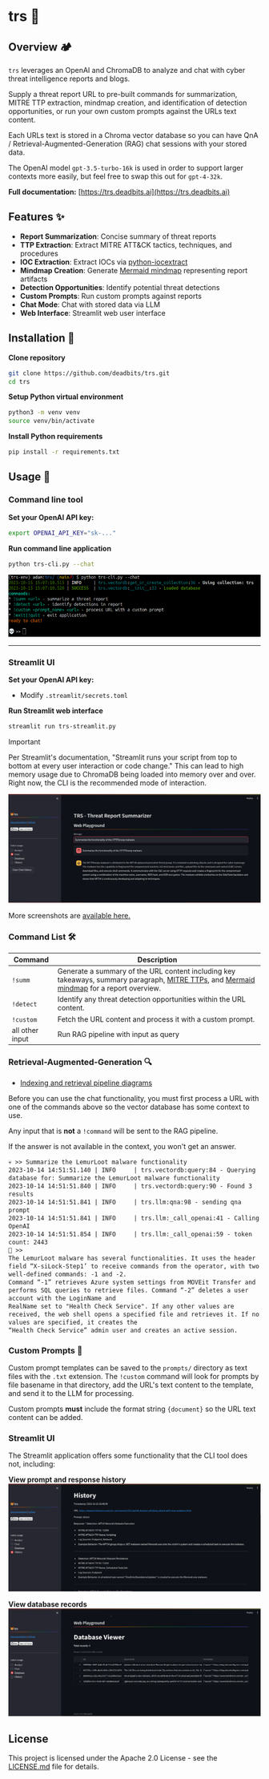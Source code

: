 # trs 🔭

## Overview 🏕️
`trs` leverages an OpenAI and ChromaDB to analyze and chat with cyber threat intelligence reports and blogs. 

Supply a threat report URL to pre-built commands for summarization, MITRE TTP extraction, mindmap creation, and identification of detection opportunities, or run your own custom prompts against the URLs text content.

Each URLs text is stored in a Chroma vector database so you can have QnA / Retrieval-Augmented-Generation (RAG) chat sessions with your stored data.

The OpenAI model `gpt-3.5-turbo-16k` is used in order to support larger contexts more easily, but feel free to swap this out for `gpt-4-32k`.

**Full documentation:** [https://trs.deadbits.ai](https://trs.deadbits.ai)

## Features ✨
- **Report Summarization**: Concise summary of threat reports
- **TTP Extraction**: Extract MITRE ATT&CK tactics, techniques, and procedures
- **IOC Extraction**: Extract IOCs via [python-iocextract](https://github.com/InQuest/iocextract)
- **Mindmap Creation**: Generate [Mermaid mindmap](https://mermaid.live/) representing report artifacts
- **Detection Opportunities**: Identify potential threat detections 
- **Custom Prompts**: Run custom prompts against reports
- **Chat Mode**: Chat with stored data via LLM
- **Web Interface**: Streamlit web user interface

## Installation 🧰
**Clone repository**
```bash
git clone https://github.com/deadbits/trs.git
cd trs
```

**Setup Python virtual environment**
```bash
python3 -m venv venv
source venv/bin/activate
```

**Install Python requirements**
```bash
pip install -r requirements.txt
```

## Usage 💬

### Command line tool
**Set your OpenAI API key:**
```bash
export OPENAI_API_KEY="sk-..."
```

**Run command line application**
```bash
python trs-cli.py --chat
```

![trs-cli](screenshots/cli.png)

***

### Streamlit UI

**Set your OpenAI API key:**
* Modify `.streamlit/secrets.toml`

**Run Streamlit web interface**
```bash
streamlit run trs-streamlit.py
```

> [!IMPORTANT]
> Per Streamlit's documentation, "Streamlit runs your script from top to bottom at every user interaction or code change."
> This can lead to high memory usage due to ChromaDB being loaded into memory over and over. Right now, the CLI is the recommended mode of interaction. 

![trs-streamlit](screenshots/streamlit-chat.png)

More screenshots are [available here.](https://trs.deadbits.ai/overview/screenshots)

### Command List 🛠️ 

| Command  | Description |
|----------|-------------|
| `!summ`  | Generate a summary of the URL content including key takeaways, summary paragraph, [MITRE TTPs](https://attack.mitre.org), and [Mermaid mindmap](https://mermaid.live/) for a report overview.|
| `!detect`| Identify any threat detection opportunities within the URL content. |
| `!custom`| Fetch the URL content and process it with a custom prompt.|
| all other input | Run RAG pipeline with input as query | 

### Retrieval-Augmented-Generation 🔍
* [Indexing and retrieval pipeline diagrams](https://trs.deadbits.ai/overview/diagrams)

Before you can use the chat functionality, you must first process a URL with one of the commands above so the vector database has some context to use.

Any input that is **not** a `!command` will be sent to the RAG pipeline.

If the answer is not available in the context, you won't get an answer.

```
💀 >> Summarize the LemurLoot malware functionality        
2023-10-14 14:51:51.140 | INFO     | trs.vectordb:query:84 - Querying database for: Summarize the LemurLoot malware functionality
2023-10-14 14:51:51.840 | INFO     | trs.vectordb:query:90 - Found 3 results
2023-10-14 14:51:51.841 | INFO     | trs.llm:qna:98 - sending qna prompt
2023-10-14 14:51:51.841 | INFO     | trs.llm:_call_openai:41 - Calling OpenAI
2023-10-14 14:51:51.854 | INFO     | trs.llm:_call_openai:59 - token count: 2443
🤖 >>
The LemurLoot malware has several functionalities. It uses the header field “X-siLock-Step1’ to receive commands from the operator, with two well-defined commands: -1 and -2.  
Command “-1” retrieves Azure system settings from MOVEit Transfer and performs SQL queries to retrieve files. Command “-2” deletes a user account with the LoginName and        
RealName set to "Health Check Service". If any other values are received, the web shell opens a specified file and retrieves it. If no values are specified, it creates the     
“Health Check Service” admin user and creates an active session.
```

### Custom Prompts 📝
Custom prompt templates can be saved to the `prompts/` directory as text files with the `.txt` extension. The `!custom` command will look for prompts by file basename in that directory, add the URL's text content to the template, and send it to the LLM for processing.

Custom prompts **must** include the format string `{document}` so the URL text content can be added.

### Streamlit UI
The Streamlit application offers some functionality that the CLI tool does not, including:

**View prompt and response history**
![streamlit-hist](screenshots/streamlit-hist.png)

**View database records**
![streamlit-db](screenshots/streamlit-db.png)


## License
This project is licensed under the Apache 2.0 License - see the [LICENSE.md](LICENSE.md) file for details.
